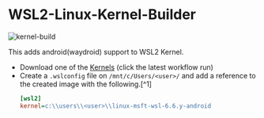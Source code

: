 # WSL2-Linux-Kernel-Builder
![kernel-build](https://github.com/narrator-z/WSL2-Linux-Kernel-Builder-android/actions/workflows/build.yml/badge.svg)

This adds android(waydroid) support to WSL2 Kernel.

+ Download one of the [Kernels](https://github.com/narrator-z/WSL2-Linux-Kernel-Builder-android/actions) (click the latest workflow run)
+ Create a `.wslconfig` file on `/mnt/c/Users/<user>/` and add a reference to the created image with the following.[^1]
    ```ini
    [wsl2]
    kernel=c:\\users\\<user>\\linux-msft-wsl-6.6.y-android
    ```
